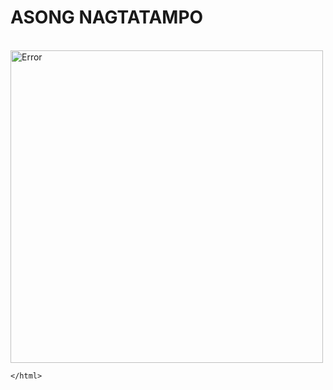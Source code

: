  <DOCTYPE html>
    <html>
<head>
    <title>ASO
    </title>
</head>
 <Head><H1>ASONG NAGTATAMPO</H1><Head>
    <br>
 </title>
<body>
    
<img src="aso.jpg" width="500" alt="Error">






</body>












    </html>
